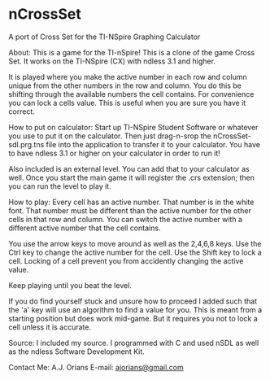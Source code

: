 # nCrossSet
A port of Cross Set for the TI-NSpire Graphing Calculator

About:
This is a game for the TI-nSpire!  This is a clone of the game Cross Set.  It works on the TI-NSpire (CX) with ndless 3.1 and higher.

It is played where you make the active number in each row and column unique from the other numbers in the row and column.  You do this be shifting through the available numbers the cell contains.  For convenience you can lock a cells value.  This is useful when you are sure you have it correct.

How to put on calculator:
Start up TI-NSpire Student Software or whatever you use to put it on the calculator.  Then just drag-n-srop the nCrossSet-sdl.prg.tns file into the application to transfer it to your calculator.  You have to have ndless 3.1 or higher on your calculator in order to run it!

Also included is an external level.  You can add that to your calculator as well.  Once you start the main game it will register the .crs extension; then you can run the level to play it.

How to play:
Every cell has an active number.  That number is in the white font.  That number must be different than the active number for the other cells in that row and column.  You can switch the active number with a different active number that the cell contains.

You use the arrow keys to move around as well as the 2,4,6,8 keys.  Use the Ctrl key to change the active number for the cell.  Use the Shift key to lock a cell.  Locking of a cell prevent you from accidently changing the active value.

Keep playing until you beat the level.

If you do find yourself stuck and unsure how to proceed I added such that the 'a' key will use an algorithm to find a value for you.  This is meant from a starting position but does work mid-game.  But it requires you not to lock a cell unless it is accurate.

Source:
I included my source.  I programmed with C and used nSDL as well as the ndless Software Development Kit.

Contact Me:
A.J. Orians
E-mail: ajorians@gmail.com
